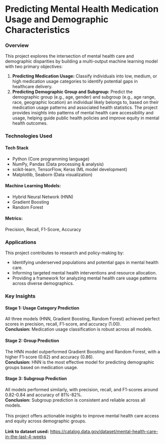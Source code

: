 <h1>Predicting Mental Health Medication Usage and Demographic Characteristics</h1>
<h3>Overview</h3>
This project explores the intersection of mental health care and demographic disparities by building a multi-output machine learning model with two primary objectives:<br>
<ol>
  <li><b>Predicting Medication Usage:</b> Classify individuals into low, medium, or high medication usage categories to identify potential gaps in healthcare delivery.</li>
  <li><b>Predicting Demographic Group and Subgroup:</b> Predict the demographic group (e.g., age, gender) and subgroup (e.g., age range, race, geographic location) an individual likely belongs to, based on their medication usage patterns and associated health statistics.
  The project provides insights into patterns of mental health care accessibility and usage, helping guide public health policies and improve equity in mental health outcomes.</li>
</ol>

<h3>Technologies Used</h3>
<h4>Tech Stack</h4>
<ul>
  <li> Python (Core programming language) </li>
  <li> NumPy, Pandas (Data processing & analysis) </li>
  <li> scikit-learn, TensorFlow, Keras (ML model development) </li>
  <li> Matplotlib, Seaborn (Data visualization) </li>
</ul>

<h4>Machine Learning Models:</h4>
<ul>
  <li>Hybrid Neural Network (HNN)</li>
  <li>Gradient Boosting</li>
  <li>Random Forest</li>
</ul>
<h4>Metrics:</h4> Precision, Recall, F1-Score, Accuracy

<h3>Applications</h3>
This project contributes to research and policy-making by:
<ul>
  <li>Identifying underserved populations and potential gaps in mental health care.</li>
  <li>Informing targeted mental health interventions and resource allocation.</li>
  <li>Providing a framework for analyzing mental health care usage patterns across diverse demographics.</li>
</ul>

<h3>Key Insights</h3>
<h4>Stage 1: Usage Category Prediction</h4>
All three models (HNN, Gradient Boosting, Random Forest) achieved perfect scores in precision, recall, F1-score, and accuracy (1.00).<br>
<b>Conclusion:</b> Medication usage classification is robust across all models.

<h4>Stage 2: Group Prediction</h4>
The HNN model outperformed Gradient Boosting and Random Forest, with a higher F1-score (0.62) and accuracy (0.86).<br>
<b>Conclusion:</b> HNN is the most effective model for predicting demographic groups based on medication usage.

<h4>Stage 3: Subgroup Prediction</h4>
All models performed similarly, with precision, recall, and F1-scores around 0.82-0.84 and accuracy of 81%-82%.<br>
<b>Conclusion:</b> Subgroup prediction is consistent and reliable across all models.<br>
<br>
This project offers actionable insights to improve mental health care access and equity across demographic groups.<br><br>
<b>Link to dataset used:</b> <a href="https://catalog.data.gov/dataset/mental-health-care-in-the-last-4-weeks">https://catalog.data.gov/dataset/mental-health-care-in-the-last-4-weeks</a>
